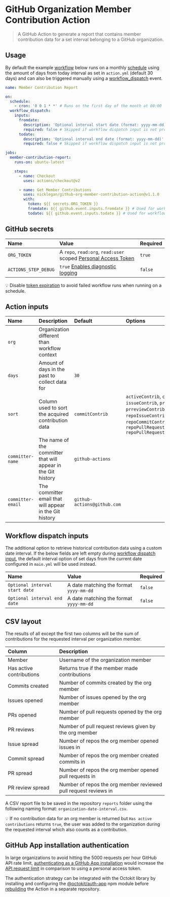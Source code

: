 # GitHub Organization Member Contribution Action

> A GitHub Action to generate a report that contains member contribution data for a set interval belonging to a GitHub organization.

## Usage

By default the example [workflow](https://docs.github.com/en/actions/reference/workflow-syntax-for-github-actions) below runs on a monthly [schedule](https://docs.github.com/en/actions/reference/events-that-trigger-workflows#scheduled-events) using the amount of days from today interval as set in `action.yml` (default 30 days) and can also be triggered manually using a [workflow_dispatch](https://docs.github.com/en/actions/reference/events-that-trigger-workflows#manual-events) event.

```yml
name: Member Contribution Report

on:
  schedule:
    - cron: '0 0 1 * *' # Runs on the first day of the month at 00:00
  workflow_dispatch:
    inputs:
      fromdate:
        description: 'Optional interval start date (format: yyyy-mm-dd)'
        required: false # Skipped if workflow dispatch input is not provided
      todate:
        description: 'Optional interval end date (format: yyyy-mm-dd)'
        required: false # Skipped if workflow dispatch input is not provided

jobs:
  member-contribution-report:
    runs-on: ubuntu-latest

    steps:
      - name: Checkout
        uses: actions/checkout@v2

      - name: Get Member Contributions
        uses: nicklegan/github-org-member-contribution-action@v1.1.0
        with:
          token: ${{ secrets.ORG_TOKEN }}
          fromdate: ${{ github.event.inputs.fromdate }} # Used for workflow dispatch input
          todate: ${{ github.event.inputs.todate }} # Used for workflow dispatch input
```

## GitHub secrets

| Name                 | Value                                                            | Required |
| :------------------- | :--------------------------------------------------------------- | :------- |
| `ORG_TOKEN`          | A `repo`, `read:org`, `read:user` scoped [Personal Access Token] | `true`   |
| `ACTIONS_STEP_DEBUG` | `true` [Enables diagnostic logging]                              | `false`  |

[personal access token]: https://github.com/settings/tokens/new?scopes=repo,read:org,read:user&description=Member+Contribution+Action 'Personal Access Token'
[enables diagnostic logging]: https://docs.github.com/en/actions/managing-workflow-runs/enabling-debug-logging#enabling-runner-diagnostic-logging 'Enabling runner diagnostic logging'

:bulb: Disable [token expiration](https://github.blog/changelog/2021-07-26-expiration-options-for-personal-access-tokens/) to avoid failed workflow runs when running on a schedule.

## Action inputs

| Name              | Description                                                   | Default                     | Options                                                                                                                                                                            | Required |
| :---------------- | :------------------------------------------------------------ | :-------------------------- | :--------------------------------------------------------------------------------------------------------------------------------------------------------------------------------- | :------- |
| `org`             | Organization different than workflow context                  |                             |                                                                                                                                                                                    | `false`  |
| `days`            | Amount of days in the past to collect data for                | `30`                        |                                                                                                                                                                                    | `false`  |
| `sort`            | Column used to sort the acquired contribution data            | `commitContrib`             | `activeContrib`, `commitContrib`, `issueContrib`, `prContrib`, `prreviewContrib`, `repoIssueContrib`, `repoCommitContrib`, `repoPullRequestContrib` `repoPullRequestReviewContrib` | `false`  |
| `committer-name`  | The name of the committer that will appear in the Git history | `github-actions`            |                                                                                                                                                                                    | `false`  |
| `committer-email` | The committer email that will appear in the Git history       | `github-actions@github.com` |                                                                                                                                                                                    | `false`  |

## Workflow dispatch inputs

The additional option to retrieve historical contribution data using a custom date interval.
If the below fields are left empty during [workflow dispatch input](https://github.blog/changelog/2020-07-06-github-actions-manual-triggers-with-workflow_dispatch/), the default interval option of set days from the current date configured in `main.yml` will be used instead.

| Name                           | Value                                   | Required |
| :----------------------------- | :-------------------------------------- | :------- |
| `Optional interval start date` | A date matching the format `yyyy-mm-dd` | `false`  |
| `Optional interval end date`   | A date matching the format `yyyy-mm-dd` | `false`  |

## CSV layout

The results of all except the first two columns will be the sum of contributions for the requested interval per organization member.

| Column                   | Description                                                     |
| :----------------------- | :-------------------------------------------------------------- |
| Member                   | Username of the organization member                             |
| Has active contributions | Returns true if the member made contributions                   |
| Commits created          | Number of commits created by the org member                     |
| Issues opened            | Number of issues opened by the org member                       |
| PRs opened               | Number of pull requests opened by the org member                |
| PR reviews               | Number of pull request reviews given by the org member          |
| Issue spread             | Number of repos the org member opened issues in                 |
| Commit spread            | Number of repos the org member created commits in               |
| PR spread                | Number of repos the org member opened pull requests in          |
| PR review spread         | Number of repos the org member reviewed pull request reviews in |

A CSV report file to be saved in the repository `reports` folder using the following naming format: `organization-date-interval.csv`.

:bulb: If no contribution data for an org member is returned but `Has active contributions` returns `true`, the user was added to the organization during the requested interval which also counts as a contribution.

## GitHub App installation authentication

In large organizations to avoid hitting the 5000 requests per hour GitHub API rate limit, [authenticating as a GitHub App installation](https://docs.github.com/developers/apps/building-github-apps/authenticating-with-github-apps#authenticating-as-an-installation) would increase the [API request limit](https://docs.github.com/developers/apps/building-github-apps/rate-limits-for-github-apps#github-enterprise-cloud-server-to-server-rate-limits) in comparison to using a personal access token.

The authentication strategy can be integrated with the Octokit library by installing and configuring the [@octokit/auth-app](https://github.com/octokit/auth-app.js/#usage-with-octokit) npm module before [rebuilding](https://docs.github.com/actions/creating-actions/creating-a-javascript-action) the Action in a separate repository.
